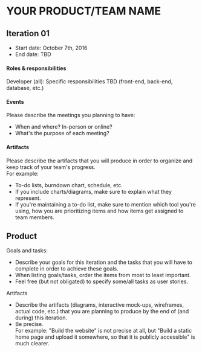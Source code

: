 # YOUR PRODUCT/TEAM NAME

## Iteration 01

 * Start date: October 7th, 2016
 * End date: TBD

#### Roles & responsibilities

Developer (all):
Specific responsibilities TBD (front-end, back-end, database, etc.)

#### Events

Please describe the meetings you planning to have:
 * When and where? In-person or online?
 * What's the purpose of each meeting?

#### Artifacts

Please describe the artifacts that you will produce in order to organize and keep track of your team's progress.       
For example:
 * To-do lists, burndown chart, schedule, etc.
 * If you include charts/diagrams, make sure to explain what they represent.
 * If you're maintaining a to-do list, make sure to mention which tool you're using, how you are prioritizing items and how items get assigned to team members.


## Product

Goals and tasks:

 * Describe your goals for this iteration and the tasks that you will have to complete in order to achieve these goals.
 * When listing goals/tasks, order the items from most to least important.
 * Feel free (but not obligated) to specify some/all tasks as user stories.

Artifacts

 * Describe the artifacts (diagrams, interactive mock-ups, wireframes, actual code, etc.)
   that you are planning to produce by the end of (and during) this iteration.
 * Be precise.         
   For example: "Build the website" is not precise at all, but "Build a static home page and upload it somewhere, so that it is publicly accessible" is much clearer.
